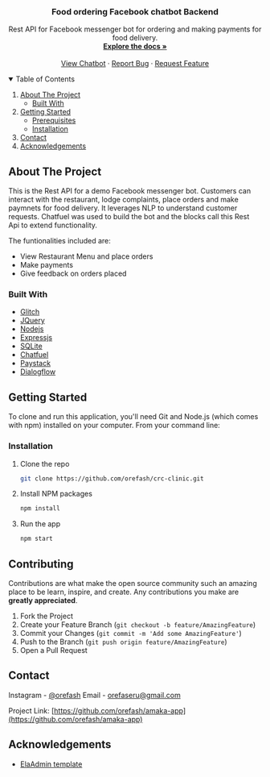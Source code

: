 






<!-- PROJECT LOGO -->
<br />
<p align="center">
 
  <h3 align="center">Food ordering Facebook chatbot Backend</h3>

  <p align="center">
    Rest API for Facebook messenger bot for ordering and making payments for food delivery.
    <br />
    <a href="https://github.com/orefash/amaka-app"><strong>Explore the docs »</strong></a>
    <br />
    <br />
    <a href="https://m.me/100878724785586">View Chatbot</a>
    ·
    <a href="https://github.com/orefash/amaka-app/issues">Report Bug</a>
    ·
    <a href="https://github.com/orefash/amaka-app/issues">Request Feature</a>
  </p>
</p>



<!-- TABLE OF CONTENTS -->
<details open="open">
  <summary>Table of Contents</summary>
  <ol>
    <li>
      <a href="#about-the-project">About The Project</a>
      <ul>
        <li><a href="#built-with">Built With</a></li>
      </ul>
    </li>
    <li>
      <a href="#getting-started">Getting Started</a>
      <ul>
        <li><a href="#prerequisites">Prerequisites</a></li>
        <li><a href="#installation">Installation</a></li>
      </ul>
    </li>
    <li><a href="#contact">Contact</a></li>
    <li><a href="#acknowledgements">Acknowledgements</a></li>
  </ol>
</details>



<!-- ABOUT THE PROJECT -->
## About The Project

This is the Rest API for a demo Facebook messenger bot. Customers can interact with the restaurant, lodge complaints, place orders and make paymnets for food delivery. It leverages NLP to understand customer requests. Chatfuel was used to build the bot and the blocks call this Rest Api to extend functionality.

The funtionalities included are:
* View Restaurant Menu and place orders
* Make payments
* Give feedback on orders placed


### Built With

* [Glitch](https://glitch.com) 
* [JQuery](https://jquery.com)
* [Nodejs](https://nodejs.org)
* [Expressjs](expressjs.com)
* [SQLite](https://sqlite.org) 
* [Chatfuel](https://chatfuel.com)
* [Paystack](https://paystack.com)
* [Dialogflow](https://cloud.google.com/dialogflow)


<!-- GETTING STARTED -->
## Getting Started
To clone and run this application, you'll need Git and Node.js (which comes with npm) installed on your computer. From your command line:

### Installation

1. Clone the repo
   ```sh
   git clone https://github.com/orefash/crc-clinic.git
   ```
2. Install NPM packages
   ```sh
   npm install
   ```
3. Run the app
   ```sh
   npm start
   ```


<!-- CONTRIBUTING -->
## Contributing

Contributions are what make the open source community such an amazing place to be learn, inspire, and create. Any contributions you make are **greatly appreciated**.

1. Fork the Project
2. Create your Feature Branch (`git checkout -b feature/AmazingFeature`)
3. Commit your Changes (`git commit -m 'Add some AmazingFeature'`)
4. Push to the Branch (`git push origin feature/AmazingFeature`)
5. Open a Pull Request



<!-- CONTACT -->
## Contact

Instagram - [@orefash](https://www.instagram.com/orefash) Email - orefaseru@gmail.com

Project Link: [https://github.com/orefash/amaka-app](https://github.com/orefash/amaka-app)



<!-- ACKNOWLEDGEMENTS -->
## Acknowledgements
* [ElaAdmin template](https://github.com/puikinsh/ElaAdmin)





<!-- MARKDOWN LINKS & IMAGES -->
<!-- https://www.markdownguide.org/basic-syntax/#reference-style-links -->
[contributors-shield]: https://img.shields.io/github/contributors/othneildrew/Best-README-Template.svg?style=for-the-badge
[contributors-url]: https://github.com/othneildrew/Best-README-Template/graphs/contributors
[forks-shield]: https://img.shields.io/github/forks/othneildrew/Best-README-Template.svg?style=for-the-badge
[forks-url]: https://github.com/othneildrew/Best-README-Template/network/members
[stars-shield]: https://img.shields.io/github/stars/othneildrew/Best-README-Template.svg?style=for-the-badge
[stars-url]: https://github.com/othneildrew/Best-README-Template/stargazers
[issues-shield]: https://img.shields.io/github/issues/othneildrew/Best-README-Template.svg?style=for-the-badge
[issues-url]: https://github.com/othneildrew/Best-README-Template/issues
[license-shield]: https://img.shields.io/github/license/othneildrew/Best-README-Template.svg?style=for-the-badge
[license-url]: https://github.com/othneildrew/Best-README-Template/blob/master/LICENSE.txt
[linkedin-shield]: https://img.shields.io/badge/-LinkedIn-black.svg?style=for-the-badge&logo=linkedin&colorB=555
[linkedin-url]: https://www.linkedin.com/in/oreoluwa-faseru/
[product-screenshot]: https://cdn.glitch.com/b03cd31f-51c0-47df-8f19-52bc49873559%2Fthumbnails%2Fcrc-clinic.PNG?1631258415173
